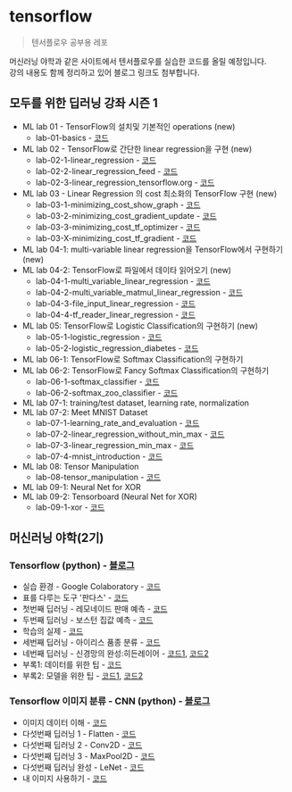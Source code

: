 # tensorflow
> 텐서플로우 공부용 레포

머신러닝 야학과 같은 사이트에서 텐서플로우를 실습한 코드를 올릴 예정입니다.  
강의 내용도 함께 정리하고 있어 블로그 링크도 첨부합니다.  

## 모두를 위한 딥러닝 강좌 시즌 1
* ML lab 01 - TensorFlow의 설치및 기본적인 operations (new)
  * lab-01-basics - [코드](https://github.com/leeejihyun/tensorflow/blob/main/DeepLearningZeroToAll/lab-01-basics.ipynb)
* ML lab 02 - TensorFlow로 간단한 linear regression을 구현 (new)
  * lab-02-1-linear_regression - [코드](https://github.com/leeejihyun/tensorflow/blob/main/DeepLearningZeroToAll/lab-02-1-linear_regression.ipynb)
  * lab-02-2-linear_regression_feed - [코드](https://github.com/leeejihyun/tensorflow/blob/main/DeepLearningZeroToAll/lab-02-2-linear_regression_feed.ipynb)
  * lab-02-3-linear_regression_tensorflow.org - [코드](https://github.com/leeejihyun/tensorflow/blob/main/DeepLearningZeroToAll/lab-02-3-linear_regression_tensorflow.org.ipynb)
* ML lab 03 - Linear Regression 의 cost 최소화의 TensorFlow 구현 (new)
  * lab-03-1-minimizing_cost_show_graph - [코드](https://github.com/leeejihyun/tensorflow/blob/main/DeepLearningZeroToAll/lab-03-1-minimizing_cost_show_graph.ipynb)
  * lab-03-2-minimizing_cost_gradient_update - [코드](https://github.com/leeejihyun/tensorflow/blob/main/DeepLearningZeroToAll/lab-03-2-minimizing_cost_gradient_update.ipynb)
  * lab-03-3-minimizing_cost_tf_optimizer - [코드](https://github.com/leeejihyun/tensorflow/blob/main/DeepLearningZeroToAll/lab-03-3-minimizing_cost_tf_optimizer.ipynb)
  * lab-03-X-minimizing_cost_tf_gradient - [코드](https://github.com/leeejihyun/tensorflow/blob/main/DeepLearningZeroToAll/lab-03-X-minimizing_cost_tf_gradient.ipynb)
* ML lab 04-1: multi-variable linear regression을 TensorFlow에서 구현하기 (new)
* ML lab 04-2: TensorFlow로 파일에서 데이타 읽어오기 (new)
  * lab-04-1-multi_variable_linear_regression - [코드](https://github.com/leeejihyun/tensorflow/blob/main/DeepLearningZeroToAll/lab-04-1-multi_variable_linear_regression.ipynb)
  * lab-04-2-multi_variable_matmul_linear_regression - [코드](https://github.com/leeejihyun/tensorflow/blob/main/DeepLearningZeroToAll/lab-04-2-multi_variable_matmul_linear_regression.ipynb)
  * lab-04-3-file_input_linear_regression - [코드](https://github.com/leeejihyun/tensorflow/blob/main/DeepLearningZeroToAll/lab-04-3-file_input_linear_regression.ipynb)
  * lab-04-4-tf_reader_linear_regression - [코드](https://github.com/leeejihyun/tensorflow/blob/main/DeepLearningZeroToAll/lab-04-4-tf_reader_linear_regression.ipynb)
* ML lab 05: TensorFlow로 Logistic Classification의 구현하기 (new)
  * lab-05-1-logistic_regression - [코드](https://github.com/leeejihyun/tensorflow/blob/main/DeepLearningZeroToAll/lab-05-1-logistic_regression.ipynb)
  * lab-05-2-logistic_regression_diabetes - [코드](https://github.com/leeejihyun/tensorflow/blob/main/DeepLearningZeroToAll/lab-05-2-logistic_regression_diabetes.ipynb)
* ML lab 06-1: TensorFlow로 Softmax Classification의 구현하기
* ML lab 06-2: TensorFlow로 Fancy Softmax Classification의 구현하기
  * lab-06-1-softmax_classifier - [코드](https://github.com/leeejihyun/tensorflow/blob/main/DeepLearningZeroToAll/lab-06-1-softmax_classifier.ipynb)
  * lab-06-2-softmax_zoo_classifier - [코드](https://github.com/leeejihyun/tensorflow/blob/main/DeepLearningZeroToAll/lab-06-2-softmax_zoo_classifier.ipynb)
* ML lab 07-1: training/test dataset, learning rate, normalization
* ML lab 07-2: Meet MNIST Dataset
  * lab-07-1-learning_rate_and_evaluation - [코드](https://github.com/leeejihyun/tensorflow/blob/main/DeepLearningZeroToAll/lab-07-1-learning_rate_and_evaluation.ipynb)
  * lab-07-2-linear_regression_without_min_max - [코드](https://github.com/leeejihyun/tensorflow/blob/main/DeepLearningZeroToAll/lab-07-2-linear_regression_without_min_max.ipynb)
  * lab-07-3-linear_regression_min_max - [코드](https://github.com/leeejihyun/tensorflow/blob/main/DeepLearningZeroToAll/lab-07-3-linear_regression_min_max.ipynb)
  * lab-07-4-mnist_introduction - [코드](https://github.com/leeejihyun/tensorflow/blob/main/DeepLearningZeroToAll/lab-07-4-mnist_introduction.ipynb)
* ML lab 08: Tensor Manipulation
  * lab-08-tensor_manipulation - [코드](https://github.com/leeejihyun/tensorflow/blob/main/DeepLearningZeroToAll/lab-08-tensor_manipulation.ipynb)
* ML lab 09-1: Neural Net for XOR
* ML lab 09-2: Tensorboard (Neural Net for XOR)
  * lab-09-1-xor - [코드](https://github.com/leeejihyun/tensorflow/blob/main/DeepLearningZeroToAll/lab-09-1-xor.ipynb)

## 머신러닝 야학(2기)
### Tensorflow (python) - [블로그](https://leeejihyun.tistory.com/12?category=902184)
* 실습 환경 - Google Colaboratory - [코드](https://github.com/leeejihyun/tensorflow/blob/main/ml-yah-ac/Tensorflow%20(python)/%5B0%5D%20Untitled)
* 표를 다루는 도구 '판다스' - [코드](https://github.com/leeejihyun/tensorflow/blob/main/ml-yah-ac/Tensorflow%20(python)/%5B1%5D%20%ED%91%9C%EB%A5%BC%20%EB%8B%A4%EB%A3%A8%EB%8A%94%20%EB%8F%84%EA%B5%AC%20_%ED%8C%90%EB%8B%A4%EC%8A%A4_.ipynb)
* 첫번째 딥러닝 - 레모네이드 판매 예측 - [코드](https://github.com/leeejihyun/tensorflow/blob/main/ml-yah-ac/Tensorflow%20(python)/%5B2%5D%20%EC%B2%AB%EB%B2%88%EC%A7%B8%20%EB%94%A5%EB%9F%AC%EB%8B%9D%20-%20%EB%A0%88%EB%AA%A8%EB%84%A4%EC%9D%B4%EB%93%9C%20%ED%8C%90%EB%A7%A4%20%EC%98%88%EC%B8%A1.ipynb)
* 두번째 딥러닝 - 보스턴 집값 예측 - [코드](https://github.com/leeejihyun/tensorflow/blob/main/ml-yah-ac/Tensorflow%20(python)/%5B3%5D%20%EB%91%90%EB%B2%88%EC%A7%B8%20%EB%94%A5%EB%9F%AC%EB%8B%9D%20-%20%EB%B3%B4%EC%8A%A4%ED%84%B4%20%EC%A7%91%EA%B0%92%20%EC%98%88%EC%B8%A1.ipynb)
* 학습의 실제 - [코드](https://github.com/leeejihyun/tensorflow/blob/main/ml-yah-ac/Tensorflow%20(python)/%5B4%5D%20%EB%94%A5%EB%9F%AC%EB%8B%9D%20%EC%9B%8C%ED%81%AC%EB%B6%81.xlsx)
* 세번째 딥러닝 - 아이리스 품종 분류 - [코드](https://github.com/leeejihyun/tensorflow/blob/main/ml-yah-ac/Tensorflow%20(python)/%5B5%5D%20%EC%84%B8%EB%B2%88%EC%A7%B8%20%EB%94%A5%EB%9F%AC%EB%8B%9D%20-%20%EC%95%84%EC%9D%B4%EB%A6%AC%EC%8A%A4%20%ED%92%88%EC%A2%85%20%EB%B6%84%EB%A5%98.ipynb)
* 네번째 딥러닝 - 신경망의 완성:히든레이어 - [코드1](https://github.com/leeejihyun/tensorflow/blob/main/ml-yah-ac/Tensorflow%20(python)/%5B6%5D%20%EB%84%A4%EB%B2%88%EC%A7%B8%20%EB%94%A5%EB%9F%AC%EB%8B%9D%20-%20%EC%8B%A0%EA%B2%BD%EB%A7%9D%EC%9D%98%20%EC%99%84%EC%84%B1_%ED%9E%88%EB%93%A0%EB%A0%88%EC%9D%B4%EC%96%B4_%EB%B3%B4%EC%8A%A4%ED%84%B4.ipynb), [코드2](https://github.com/leeejihyun/tensorflow/blob/main/ml-yah-ac/Tensorflow%20(python)/%5B6%5D%20%EB%84%A4%EB%B2%88%EC%A7%B8%20%EB%94%A5%EB%9F%AC%EB%8B%9D%20-%20%EC%8B%A0%EA%B2%BD%EB%A7%9D%EC%9D%98%20%EC%99%84%EC%84%B1_%ED%9E%88%EB%93%A0%EB%A0%88%EC%9D%B4%EC%96%B4_%EC%95%84%EC%9D%B4%EB%A6%AC%EC%8A%A4.ipynb)
* 부록1: 데이터를 위한 팁 - [코드](https://github.com/leeejihyun/tensorflow/blob/main/ml-yah-ac/Tensorflow%20(python)/%5B7%5D%20%EB%B6%80%EB%A1%9D1_%EB%8D%B0%EC%9D%B4%ED%84%B0%EB%A5%BC%20%EC%9C%84%ED%95%9C%20%ED%8C%81.ipynb)
* 부록2: 모델을 위한 팁 - [코드1](https://github.com/leeejihyun/tensorflow/blob/main/ml-yah-ac/Tensorflow%20(python)/%5B8%5D%20%EB%B6%80%EB%A1%9D2_%EB%AA%A8%EB%8D%B8%EC%9D%84%20%EC%9C%84%ED%95%9C%20%ED%8C%81_%EB%B3%B4%EC%8A%A4%ED%84%B4.ipynb), [코드2](https://github.com/leeejihyun/tensorflow/blob/main/ml-yah-ac/Tensorflow%20(python)/%5B8%5D%20%EB%B6%80%EB%A1%9D2_%EB%AA%A8%EB%8D%B8%EC%9D%84%20%EC%9C%84%ED%95%9C%20%ED%8C%81_%EC%95%84%EC%9D%B4%EB%A6%AC%EC%8A%A4.ipynb)

### Tensorflow 이미지 분류 - CNN (python) - [블로그](https://leeejihyun.tistory.com/21)
* 이미지 데이터 이해 - [코드](https://github.com/leeejihyun/tensorflow/blob/main/ml-yah-ac/Tensorflow%20%EC%9D%B4%EB%AF%B8%EC%A7%80%20%EB%B6%84%EB%A5%98%20-%20CNN%20(python)/%5B0%5D%20%EC%9D%B4%EB%AF%B8%EC%A7%80%20%EB%8D%B0%EC%9D%B4%ED%84%B0%20%EC%9D%B4%ED%95%B4.ipynb)
* 다섯번째 딥러닝 1 - Flatten - [코드](https://github.com/leeejihyun/tensorflow/blob/main/ml-yah-ac/Tensorflow%20%EC%9D%B4%EB%AF%B8%EC%A7%80%20%EB%B6%84%EB%A5%98%20-%20CNN%20(python)/%5B1%5D%20%EB%8B%A4%EC%84%AF%EB%B2%88%EC%A7%B8%20%EB%94%A5%EB%9F%AC%EB%8B%9D%201%20-%20Flatten.ipynb)
* 다섯번째 딥러닝 2 - Conv2D - [코드](https://github.com/leeejihyun/tensorflow/blob/main/ml-yah-ac/Tensorflow%20%EC%9D%B4%EB%AF%B8%EC%A7%80%20%EB%B6%84%EB%A5%98%20-%20CNN%20(python)/%5B2%5D%20%EB%8B%A4%EC%84%AF%EB%B2%88%EC%A7%B8%20%EB%94%A5%EB%9F%AC%EB%8B%9D%202%20-%20Conv2D.ipynb)
* 다섯번째 딥러닝 3 - MaxPool2D - [코드](https://github.com/leeejihyun/tensorflow/blob/main/ml-yah-ac/Tensorflow%20%EC%9D%B4%EB%AF%B8%EC%A7%80%20%EB%B6%84%EB%A5%98%20-%20CNN%20(python)/%5B3%5D%20%EB%8B%A4%EC%84%AF%EB%B2%88%EC%A7%B8%20%EB%94%A5%EB%9F%AC%EB%8B%9D%203%20-%20MaxPool2D.ipynb)
* 다섯번째 딥러닝 완성 - LeNet - [코드](https://github.com/leeejihyun/tensorflow/blob/main/ml-yah-ac/Tensorflow%20%EC%9D%B4%EB%AF%B8%EC%A7%80%20%EB%B6%84%EB%A5%98%20-%20CNN%20(python)/%5B4%5D%20%EB%8B%A4%EC%84%AF%EB%B2%88%EC%A7%B8%20%EB%94%A5%EB%9F%AC%EB%8B%9D%20%EC%99%84%EC%84%B1%20-%20LeNet.ipynb)
* 내 이미지 사용하기 - [코드](https://github.com/leeejihyun/tensorflow/blob/main/ml-yah-ac/Tensorflow%20%EC%9D%B4%EB%AF%B8%EC%A7%80%20%EB%B6%84%EB%A5%98%20-%20CNN%20(python)/%5B5%5D%20%EB%82%B4%20%EC%9D%B4%EB%AF%B8%EC%A7%80%20%EC%82%AC%EC%9A%A9%ED%95%98%EA%B8%B0.ipynb)
